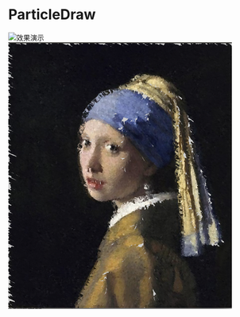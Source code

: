 # ParticleDraw
![效果演示](https://github.com/Lxinyuelxy/ParticleDraw/blob/master/screenshot/Free-Converter.com-kazam_screencast_00009-98923821.gif)
![效果](https://github.com/Lxinyuelxy/ParticleDraw/blob/master/screenshot/screenshot2.png)

